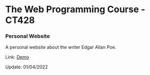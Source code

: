 # The Web Programming Course - CT428
<h3>Personal Website</h3>
<p>A personal website about the writer Edgar Allan Poe.</p>
<p>Link: <a href="https://about-poe.000webhostapp.com/">Demo</a>
<p>Update: 01/04/2022</p>
 
